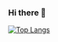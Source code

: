 ### Hi there 👋

[![Top Langs](https://github-readme-stats.vercel.app/api/top-langs/?username=dazhi0619&layout=compact)](https://github.com/anuraghazra/github-readme-stats)

<!--
**dazhi0619/dazhi0619** is a ✨ _special_ ✨ repository because its `README.md` (this file) appears on your GitHub profile.

Here are some ideas to get you started:

- 🔭 I’m currently working on ...
- 🌱 I’m currently learning ...
- 👯 I’m looking to collaborate on ...
- 🤔 I’m looking for help with ...
- 💬 Ask me about ...
- 📫 How to reach me: ...
- 😄 Pronouns: ...
- ⚡ Fun fact: ...
-->
